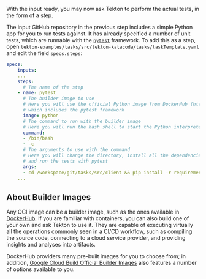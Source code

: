 With the input ready, you may now ask Tekton to perform the actual tests, in
the form of a step.

The input GitHub repository in the previous step includes a simple Python app
for you to run tests against. It has already specified a number of unit tests,
which are runnable with the [`pytest`](https://docs.pytest.org/en/latest/) framework.
To add this as a step, open `tekton-examples/tasks/src/tekton-katacoda/tasks/taskTemplate.yaml`
and edit the field `specs.steps`:

```yaml
specs:
    inputs:
    ...
    steps:
      # The name of the step
    - name: pytest
      # The builder image to use
      # Here you will use the official Python image from DockerHub (https://hub.docker.com/_/python)
      # which includes the pytest framework
      image: python
      # The command to run with the builder image
      # Here you will run the bash shell to start the Python interpreter
      command:
      - /bin/bash
      - -c
      # The arguments to use with the command
      # Here you will change the directory, install all the dependencies the app uses,
      # and run the tests with pytest
      args:
      - cd /workspace/git/tasks/src/client && pip install -r requirements.txt && pip install -r dev_requirements.txt && pytest .
    ...
```

## About Builder Images

Any OCI image can be a builder image, such as the ones available in [DockerHub](https://hub.docker.com/).
If you are familiar with containers, you can also build one of your own and
ask Tekton to use it. They are capable of executing virtually all the operations
commonly seen in a CI/CD workflow, such as compiling the source code,
connecting to a cloud service provider, and providing insights and analyses
into artifacts.

DockerHub providers many pre-built images for you to choose from; in addition,
[Google Cloud Build Official Builder Images](https://github.com/GoogleCloudPlatform/cloud-builders)
also features a number of options available to you.
